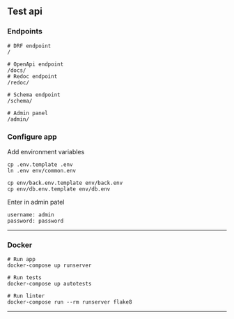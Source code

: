 ## Test api

### Endpoints

    # DRF endpoint
    /
    
    # OpenApi endpoint
    /docs/
    # Redoc endpoint
    /redoc/

    # Schema endpoint
    /schema/
    
    # Admin panel
    /admin/

### Configure app

Add environment variables

    cp .env.template .env
    ln .env env/common.env

    cp env/back.env.template env/back.env
    cp env/db.env.template env/db.env

Enter in admin patel

    username: admin
    password: password

___

### Docker

    # Run app
    docker-compose up runserver

    # Run tests
    docker-compose up autotests
    
    # Run linter
    docker-compose run --rm runserver flake8

___
